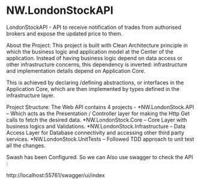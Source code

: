 # NW.LondonStockAPI
LondonStockAPI - API to receive notification of trades from authorised brokers and expose the updated price to them.



About the Project:
This project is built with Clean Architecture principle  in which the business logic and application model at the Center of the application. Instead of having business logic depend on data access or other infrastructure concerns, this dependency is inverted: infrastructure and implementation details depend on Application Core. 

This is achieved by declaring /defining abstractions, or interfaces in the Application Core, which are then implemented by types defined in the infrastructure layer.

Project Structure:
The Web API contains 4 projects -
*NW.LondonStock.API – Which acts as the Presentation / Controller layer for making the Http Get calls to fetch the desired data.
*NW.LondonStock.Core – Core Layer with business logics and Validations.
*NW.LondonStock.Infrastructure – Data Access Layer for Database connectivity and accessing other third party services.
*NW.LondonStock.UnitTests – Followed TDD approach  to unit test  all the changes. 

Swash has been Configured.
So we can Also use swagger to check the API :

http://localhost:55761/swagger/ui/index


